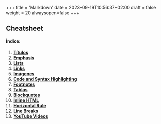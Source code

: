 +++
title = 'Markdown'
date = 2023-09-19T10:56:37+02:00
draft = false
weight = 20
alwaysopen=false
+++
## Cheatsheet
#### Índice:
1. [**Títulos**](../markdown/titulos)
2. [**Emphasis**](../markdown/emphasis)
3. [**Lists**](../markdown/lists)
4. [**Links**](../markdown/links)
5. [**Imágenes**](../markdown/imagenes)
6. [**Code and Syntax Highlighting**](../markdown/codigo)
7. [**Footnotes**](../markdown/footnotes)
8. [**Tablas**](../markdown/tablas)
9. [**Blockquotes**](../markdown/blockquotes)
10. [**Inline HTML**](../markdown/html)
11. [**Horizontal Rule**](../markdown/horizontal-rule)
12. [**Line Breaks**](../markdown/line-breaks)
13. [**YouTube Videos**](../markdown/youtube-videos)